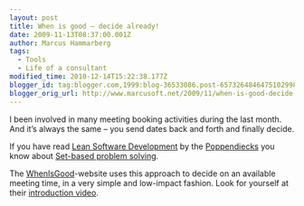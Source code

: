 ```yaml
---
layout: post
title: When is good – decide already!
date: 2009-11-13T08:37:00.001Z
author: Marcus Hammarberg
tags:
  - Tools
  - Life of a consultant
modified_time: 2010-12-14T15:22:38.177Z
blogger_id: tag:blogger.com,1999:blog-36533086.post-6573264846475102998
blogger_orig_url: http://www.marcusoft.net/2009/11/when-is-good-decide-already.html
---
```



I been involved in many meeting booking activities during the last
month. And it’s always the same – you send dates back and forth and
finally decide.

If you have read
<a href="Lean%20Software%20Development" target="_blank">Lean Software
Development</a> by the
<a href="http://www.poppendieck.com/" target="_blank">Poppendiecks</a>
you know about
<a href="http://www.targetedconvergence.com/setbasedthinking.html"
target="_blank">Set-based problem solving</a>.

The
<a href="http://whenisgood.net/" target="_blank">WhenIsGood</a>-website
uses this approach to decide on an available meeting time, in a very
simple and low-impact fashion. Look for yourself at their
<a href="http://whenisgood.net/Videos" target="_blank">introduction
video</a>.
